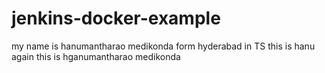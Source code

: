 # jenkins-docker-example
my name is hanumantharao medikonda form hyderabad in TS
this is hanu again
this is hganumantharao medikonda
